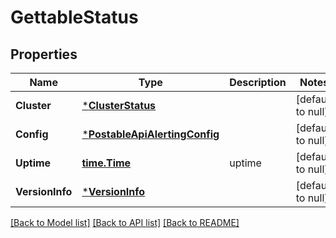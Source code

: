 # GettableStatus

## Properties
Name | Type | Description | Notes
------------ | ------------- | ------------- | -------------
**Cluster** | [***ClusterStatus**](clusterStatus.md) |  | [default to null]
**Config** | [***PostableApiAlertingConfig**](PostableApiAlertingConfig.md) |  | [default to null]
**Uptime** | [**time.Time**](time.Time.md) | uptime | [default to null]
**VersionInfo** | [***VersionInfo**](versionInfo.md) |  | [default to null]

[[Back to Model list]](../README.md#documentation-for-models) [[Back to API list]](../README.md#documentation-for-api-endpoints) [[Back to README]](../README.md)


